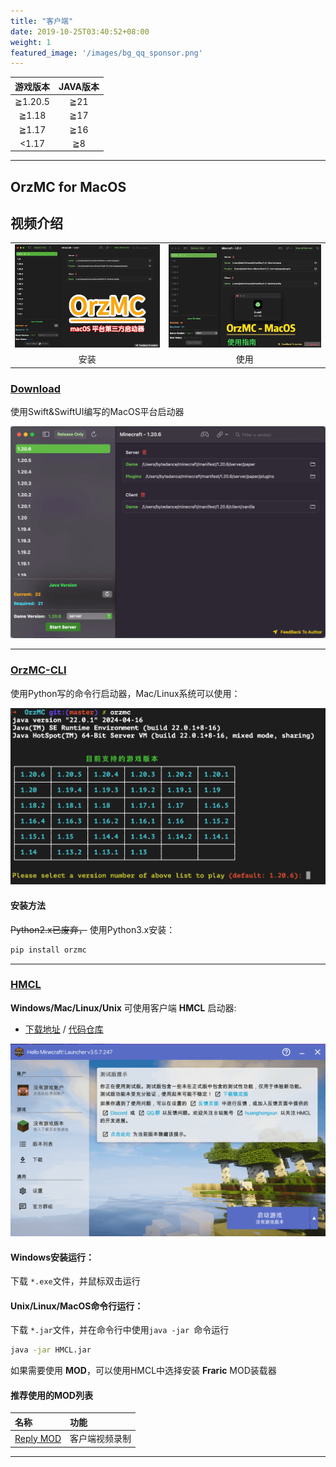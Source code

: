 ```yaml
---
title: "客户端"
date: 2019-10-25T03:40:52+08:00
weight: 1
featured_image: '/images/bg_qq_sponsor.png'
---
```


|游戏版本|JAVA版本|
|:-------:|:----:|
|≧1.20.5| ≧21 |
|≧1.18  | ≧17 |
|≧1.17  | ≧16 |
|<1.17  | ≧8  |

---


## OrzMC for MacOS

## 视频介绍

|     |     |
|:---:|:---:|
|[![安装](/images/video_cover/orzmc_install.png)][Install]|[![使用](/images/video_cover/orzmc_usage.png)][Usage]|
|安装|使用|

### **[Download][OrzMC-MacOS]**

使用Swift&SwiftUI编写的MacOS平台启动器

![OrzMC_MacOS](/images/client/orzmc_macOS.png)

---

### **[OrzMC-CLI][OrzMC-PythonCLI]**

使用Python写的命令行启动器，Mac/Linux系统可以使用：

![OrzMC_CLI_PY](/images/client/orzmc_cli_py.png)

#### 安装方法

~~Python2.x已废弃，~~ 使用Python3.x安装：

```bash
pip install orzmc
```

---

### **[HMCL][HMCL]**

**Windows/Mac/Linux/Unix** 可使用客户端 **HMCL** 启动器: 

- [下载地址](https://ci.huangyuhui.net/job/HMCL/) / [代码仓库](https://github.com/huanghongxun/HMCL)

![HMCL_JAVA](/images/client/hmcl_java.png)

#### Windows安装运行：

下载 `*.exe`文件，并鼠标双击运行

#### Unix/Linux/MacOS命令行运行：

下载 `*.jar`文件，并在命令行中使用`java -jar `命令运行

```bash
java -jar HMCL.jar 
```


如果需要使用 **MOD**，可以使用HMCL中选择安装 **Fraric** MOD装载器 

#### 推荐使用的MOD列表

|名称|功能|
|:---|:---|
|[Reply MOD](https://www.replaymod.com/)|客户端视频录制|

---

[OrzMC-MacOS]: <https://github.com/OrzGeeker/OrzSwiftMC/releases/download/0.0.7/OrzMC_0.0.7_17_20240924_180429.zip>
[OrzMC-PythonCLI]: <https://pypi.org/project/OrzMC/>
[HMCL]: <https://hmcl.huangyuhui.net/>
[Install]: <https://www.bilibili.com/video/BV1b4HAeBERS>
[Usage]: <https://www.bilibili.com/video/BV1hBtUeJE8y>